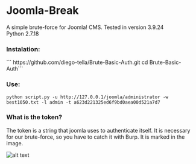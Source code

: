 # Joomla-Break
A simple brute-force for Joomla! CMS.
Tested in version 3.9.24<br>
Python 2.7.18

<h3><b>Instalation:</b></h3>
```
https://github.com/diego-tella/Brute-Basic-Auth.git
cd Brute-Basic-Auth```

<h3><b>Use:</b></h3>

```python script.py -u http://127.0.0.1/joomla/administrator -w best1050.txt -l admin -t a623d221325ed6f9bd0aea00d521a7d7 ```

<h3><b>What is the token?</b></h3>
The token is a string that joomla uses to authenticate itself. It is necessary for our brute-force, so you have to catch it with Burp. It is marked in the image.<br>

![alt text](http://keklulz.ueuo.com/uploads/token.png)

